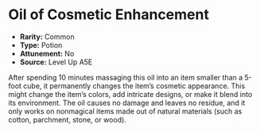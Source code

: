 
# Oil of Cosmetic Enhancement

* **Rarity:** Common
* **Type:** Potion
* **Attunement:** No
* **Source:** Level Up A5E


After spending 10 minutes massaging this oil into an item smaller than a 5-foot cube, it permanently changes the item’s cosmetic appearance. This might change the item’s colors, add intricate designs, or make it blend into its environment. The oil causes no damage and leaves no residue, and it only works on nonmagical items made out of natural materials (such as cotton, parchment, stone, or wood).

